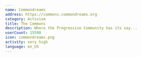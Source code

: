 ```yaml
---
name: Commondreams
address: https://commons.commondreams.org
category: Activism
title: The Commons
description: Where the Progressive Community has its say...
userCount: 15598
icon: commondreams.png
activity: very high
language: en_US
---
```

